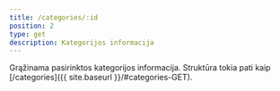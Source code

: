 ```yaml
---
title: /categories/:id
position: 2
type: get
description: Kategorijos informacija
---
```

Grąžinama pasirinktos kategorijos informacija. Struktūra tokia pati kaip [/categories]({{ site.baseurl }}/#categories-GET).
